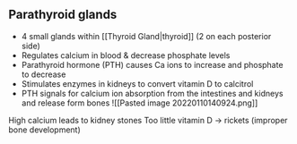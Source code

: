 ## Parathyroid glands
- 4 small glands within [[Thyroid Gland|thyroid]] (2 on each posterior side)
- Regulates calcium in blood & decrease phosphate levels
- Parathyroid hormone (PTH) causes Ca ions to increase and phosphate to decrease
- Stimulates enzymes in kidneys to convert vitamin D to calcitrol
- PTH signals for calcium ion absorption from the intestines and kidneys and release form bones
 ![[Pasted image 20220110140924.png]]

High calcium leads to kidney stones
Too little vitamin D -> rickets (improper bone development)